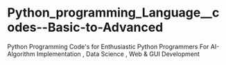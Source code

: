 # Python_programming_Language__codes--Basic-to-Advanced
Python Programming Code's for Enthusiastic Python Programmers For AI-Algorithm Implementation , Data Science , Web  &amp; GUI  Development
